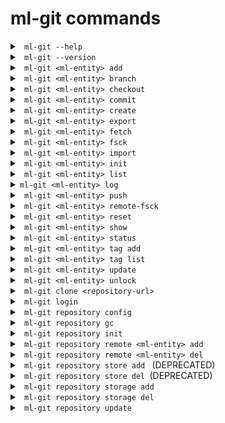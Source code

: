# ml-git commands #

<details>
<summary><code> ml-git --help </code></summary>
<br>

```
Usage: ml-git [OPTIONS] COMMAND [ARGS]...

Options:
  --help  Show this message and exit.

Commands:
  clone       Clone a ml-git repository ML_GIT_REPOSITORY_URL
  dataset     management of datasets within this ml-git repository
  labels      management of labels sets within this ml-git repository
  login       login command generates new Aws credential.
  model       management of models within this ml-git repository
  repository  Management of this ml-git repository
```

Example:
```
$ ml-git --help
```

</details>

<details>
<summary><code> ml-git --version </code></summary>

Displays the installed version of ml-git.

</details>

<details>
<summary><code> ml-git &lt;ml-entity&gt; add </code></summary>
<br>

```
Usage: ml-git dataset add [OPTIONS] ML_ENTITY_NAME [FILE_PATH]...

Add dataset change set ML_ENTITY_NAME to the local ml-git staging area.

Options:
--bumpversion  Increment the version number when adding more files.
--fsck         Run fsck after command execution.
--help         Show this message and exit.
```

Example:
```
$ ml-git dataset add dataset-ex --bumpversion
```

ml-git expects datasets to be managed under _dataset_ directory.
\<ml-entity-name\> is also expected to be a repository under the tree structure and ml-git will search for it in the tree.
Under that repository, it is also expected to have a \<ml-entity-name\>.spec file, defining the ML entity to be added.
Optionally, one can add a README.md which will describe the dataset and be what will be shown in the github repository for that specific dataset.

Internally, the _ml-git add_ will add all the files under the \<ml-entity\> directory into the ml-git index / staging area.

</details>

<details>
<summary><code> ml-git &lt;ml-entity&gt; branch </code></summary>
<br>

```
Usage: ml-git dataset branch [OPTIONS] ML_ENTITY_NAME

  This command allows to check which tag is checked out in the ml-git
  workspace.

Options:
  --help  Show this message and exit.
```

Example:
```
$ ml-git dataset branch imagenet8
('vision-computing__images__imagenet8__1', '48ba1e994a1e39e1b508bff4a3302a5c1bb9063e')
```

That information is equal to the HEAD reference from a git concept. ml-git keeps that information on a per \<ml-entity-name\> basis. which enables independent checkout of each of these \<ml-entity-name\>.

The output is a tuple:
1) the tag auto-generated by ml-git based on the \<ml-entity-name\>.spec (composite with categories, \<ml-entity-name\>, version)
2) the sha of the git commit of that \<ml-entity\> version
Both are the same representation. One is human-readable and is also used internally by ml-git to find out the path to the referenced \<ml-entity-name\>.

</details>

<details>
<summary><code> ml-git &lt;ml-entity&gt; checkout </code></summary>
<br>

```
Usage: ml-git model checkout [OPTIONS] ML_ENTITY_TAG|ML_ENTITY

  Checkout the ML_ENTITY_TAG|ML_ENTITY of a model set into user workspace.

Options:
  -l, --with-labels         The checkout associated labels  in user workspace
                            as well.
  -d, --with-dataset        The checkout associated dataset in user workspace
                            as well.
  --retry INTEGER           Number of retries to download the files from the
                            storage [default: 2].
  --force                   Force checkout command to delete
                            untracked/uncommitted files from local repository.
  --bare                    Ability to add/commit/push without having the ml-
                            entity checked out.
  --version INTEGER         Number of artifact version to be downloaded
                            [default: latest].
  --verbose                 Debug mode
```

Examples:
```
$ ml-git dataset checkout computer-vision__images__faces__fddb__1
```
or you can use the name of the entity directly and download the latest available tag
```
$ ml-git dataset checkout fddb
```



Note:

```--d:``` It can only be used in checkout of labels and models to get the entities that are associated with the entity.

```--l:``` It can only be used in checkout of models to get the label entity that are associated with the entity.

```--sample-type, --sampling, --seed:``` These options are available only for dataset. If you use this option ml-git will not allow you to make changes to the entity and create a new tag.

</details>

<details>
<summary><code> ml-git &lt;ml-entity&gt; commit </code></summary>
<br>

```
Usage: ml-git model commit [OPTIONS] ML_ENTITY_NAME

  Commit model change set of ML_ENTITY_NAME locally to this ml-git
  repository.

Options:
  --dataset TEXT                  Link dataset entity name to this model set
                                  version.
  --labels TEXT                   Link labels entity name to this model set
                                  version.
  --tag TEXT                      Ml-git tag to identify a specific version of
                                  a ML entity.
  --version-number, --version INTEGER RANGE
                                  Set the number of artifact version.
                                  [DEPRECATED:--version-number]
  -m, --message TEXT              Use the provided <msg> as the commit
                                  message.
  --fsck TEXT                     Run fsck after command execution.
  --verbose                       Debug mode
```

Example:
```
$ ml-git model commit model-ex --dataset=dataset-ex
```

This command commits the index / staging area to the local repository. It is a 2-step operation in which 1) the actual data (blobs) is copied to the local repository, 2) committing the metadata to the git repository managing the metadata.
Internally, ml-git keeps track of files that have been added to the data store and is storing that information to the metadata management layer to be able to restore any version of each \<ml-entity-name\>.

Another important feature of ml-git is the ability to keep track of the relationship between the ML entities. So when committing a label set, one can (should) provide the option ```--dataset=<dataset-name>```.
Internally, ml-git will inspect the HEAD / ref of the specified \<dataset-name\> checked out in the ml-git repository and will add that information to the specificatino file that is committed to the metadata repository.
With that relationship kept into the metadata repository, it is now possible for anyone to checkout exactly the same versions of labels and dataset.

Same for ML model, one can specify which dataset and label set that have been used to generate that model through ```--dataset=<dataset-name>``` and ```--labels=<labels-name>```

</details>

<details>
<summary><code> ml-git &lt;ml-entity&gt; create </code></summary>
<br>

```
Usage: ml-git dataset create [OPTIONS] ARTIFACT_NAME

  This command will create the workspace structure with data and spec file
  for an entity and set the git and store configurations.

Options:
  --category TEXT                 Artifact's category name.  [required]
  --mutability [strict|flexible|mutable]
                                  Mutability type.  [required]
  --store-type, --storage-type [s3h|azureblobh|gdriveh]
                                  Data storage type [default: s3h].
                                  [DEPRECATED:--store-type]
  --version-number, --version INTEGER RANGE
                                  Number of artifact version.
                                  [DEPRECATED:--version-number]
  --import TEXT                   Path to be imported to the project. NOTE:
                                  Mutually exclusive with argument:
                                  credentials_path, import_url.
  --wizard-config                 If specified, ask interactive questions. at
                                  console for git & store configurations.
  --bucket-name TEXT              Bucket name
  --import-url TEXT               Import data from a google drive url. NOTE:
                                  Mutually exclusive with argument: import.
  --credentials-path TEXT         Directory of credentials.json. NOTE: This
                                  option is required if --import-url is used.
  --unzip                         Unzip imported zipped files. Only available
                                  if --import-url is used.
  --verbose                       Debug mode
```

Examples:
 - To create an entity with s3 as store and importing files from a path of your computer:
```
ml-git dataset create imagenet8 --storage-type=s3h --category=computer-vision --category=images --version=0 --import='/path/to/dataset' --mutability=strict
```

- To create an entity with s3 as store and importing files from a google drive URL:
```
ml-git dataset create imagenet8 --storage-type=s3h --category=computer-vision --category=images --import-url='gdrive.url' --credentials-path='/path/to/gdrive/credentials' --mutability=strict --unzip
```

</details>

<details>
<summary><code> ml-git &lt;ml-entity&gt; export </code></summary>
<br>

```
Usage: ml-git dataset export [OPTIONS] ML_ENTITY_TAG BUCKET_NAME

  This command allows you to export files from one store (S3|MinIO) to
  another (S3|MinIO).

Options:
  --credentials TEXT  Profile of AWS credentials [default: default].
  --endpoint TEXT     Endpoint where you want to export
  --region TEXT       AWS region name [default: us-east-1].
  --retry INTEGER     Number of retries to upload or download the files from
                      the storage [default: 2].
  --help              Show this message and exit.
```

Example:
```
$ ml-git dataset export computer-vision__images__faces__fddb__1 minio
```

</details>

<details>
<summary><code> ml-git &lt;ml-entity&gt; fetch </code></summary>
<br>

```
Usage: ml-git dataset fetch [OPTIONS] ML_ENTITY_TAG

  Allows you to download just the metadata files of an entity.

Options:
  --sample-type [group|range|random]
  --sampling TEXT                 The group: <amount>:<group> The group sample
                                  option consists of amount and group used to
                                  download a sample.
                                  range: <start:stop:step>
                                  The range sample option consists of start,
                                  stop and step used to download a sample. The
                                  start parameter can be equal or greater than
                                  zero.The stop parameter can be 'all', -1 or
                                  any integer above zero.
                                  random:
                                  <amount:frequency> The random sample option
                                  consists of amount and frequency used to
                                  download a sample.
  --seed TEXT                     Seed to be used in random-based samplers.
  --retry INTEGER                 Number of retries to download the files from
                                  the storage [default: 2].
  --help                          Show this message and exit.
```

Example:
```
ml-git dataset fetch computer-vision__images__faces__fddb__1
```

</details>

<details>
<summary><code> ml-git &lt;ml-entity&gt; fsck </code></summary>
<br>

```
Usage: ml-git dataset fsck [OPTIONS]

  Perform fsck on dataset in this ml-git repository.

Options:
  --help  Show this message and exit.
```

Example:
```
$ ml-git dataset fsck
```

This command will walk through the internal ml-git directories (index & local repository) and will check the integrity of all blobs under its management.
It will return the list of blobs that are corrupted.

Note: 

```
in the future, fsck should be able to fix some errors of detected corruption.
```

</details>

<details>
<summary><code> ml-git &lt;ml-entity&gt; import </code></summary>
<br>

```
Usage: ml-git dataset import [OPTIONS] BUCKET_NAME ENTITY_DIR

  This command allows you to download a file or directory from the S3 bucket or Gdrive
to ENTITY_DIR.

Options:
  --credentials TEXT  Profile of AWS credentials [default: default].
  --region TEXT       AWS region name [default: us-east-1].
  --retry INTEGER     Number of retries to download the files from the storage
                      [default: 2].
  --path TEXT         Bucket folder path.
  --object TEXT       Filename in bucket.
  --store-type, --storage-type [s3|gdrive]
                                  Data storage type [default: s3h].
                                  [DEPRECATED:--store-type]
  --endpoint-url      Storage endpoint url.
  --help              Show this message and exit.
```

Example:
```
$ ml-git dataset import bucket-name dataset/computer-vision/imagenet8/data
```
For google drive store:
```
$ ml-git dataset import gdrive-folder --store-type=gdrive --object=file_to_download --credentials=credentials-path dataset/
```

</details>

<details>
<summary><code> ml-git &lt;ml-entity&gt; init </code></summary>
<br>

```
Usage: ml-git dataset init [OPTIONS]

  Init a ml-git dataset repository.

Options:
  --help  Show this message and exit.
```

Example:
```
$ ml-git dataset init
```

This command is mandatory to be executed just after the addition of a remote metadata repository (_ml-git \<ml-entity\> remote add_).
It initializes the metadata by pulling all metadata to the local repository.

</details>

<details>
<summary><code> ml-git &lt;ml-entity&gt; list </code></summary>
<br>

```
Usage: ml-git dataset list [OPTIONS]

  List dataset managed under this ml-git repository.

Options:
  --help  Show this message and exit.
```

Example:
```
$ ml-git dataset list
ML dataset
|-- computer-vision
|   |-- images
|   |   |-- dataset-ex-minio
|   |   |-- imagenet8
|   |   |-- dataset-ex
```

</details>


<details>
<summary><code>ml-git &lt;ml-entity&gt; log </code></summary>
<br>

```
Usage: ml-git dataset log [OPTIONS] ML_ENTITY_NAME

  This command shows ml-entity-name's commit information like author, date,
  commit message.

Options:
  --stat      Show amount of files and size of an ml-entity.
  --fullstat  Show added and deleted files.
  --help      Show this message and exit.
```

Example:
```
ml-git dataset log dataset-ex
```

</details>



<details>
<summary><code> ml-git &lt;ml-entity&gt; push </code></summary>
<br>

```
Usage: ml-git dataset push [OPTIONS] ML_ENTITY_NAME

  Push local commits from ML_ENTITY_NAME to remote ml-git repository &
  store.

Options:
  --retry INTEGER  Number of retries to upload or download the files from the
                   storage [default: 2].
  --clearonfail    Remove the files from the store in case of failure during
                   the push operation.
  --help           Show this message and exit.
```

Example:
```
ml-git dataset push dataset-ex
```

This command will perform a 2-step operations:
1. push all blobs to the configured data store.
2. push all metadata related to the commits to the remote metadata repository.

</details>

<details>
<summary><code> ml-git &lt;ml-entity&gt; remote-fsck </code></summary>
<br>

```
Usage: ml-git dataset remote-fsck [OPTIONS] ML_ENTITY_NAME

  This command will check and repair the remote by uploading lacking
  chunks/blobs.

Options:
  --thorough       Try to download the IPLD if it is not present in the local
                   repository to verify the existence of all contained IPLD
                   links associated.
  --paranoid       Adds an additional step that will download all IPLD and its
                   associated IPLD links to verify the content by computing
                   the multihash of all these.
  --retry INTEGER  Number of retries to download the files from the storage
                   [default: 2].
  --help           Show this message and exit.
```

Example:
```
ml-git dataset remote-fsck dataset-ex
```

This ml-git command will basically try to:

* Detects any chunk/blob lacking in a remote store for a specific ML artefact version
* Repair - if possible - by uploading lacking chunks/blobs
* In paranoid mode, verifies the content of all the blobs

</details>

<details>
<summary><code> ml-git &lt;ml-entity&gt; reset </code></summary>
<br>

```
Usage: ml-git dataset reset [OPTIONS] ML_ENTITY_NAME

  Reset ml-git state(s) of an ML_ENTITY_NAME

Options:
  --hard                     Remove untracked files from workspace, files to
                             be committed from staging area as well as
                             committed files upto <reference>.
  --mixed                    Revert the committed files and the staged files
                             to 'Untracked Files'. This is the default action.
  --soft                     Revert the committed files to 'Changes to be
                             committed'.
  --reference [head|head~1]  head:Will keep the metadata in the current
                             commit.
                             head~1:Will move the metadata to the last
                             commit.
  --help                     Show this message and exit.
```

Examples:

```
ml-git reset --hard
```

* Undo the committed changes.
* Undo the added/tracked files.
* Reset the workspace to fit with the current HEAD state.

```
ml-git reset --mixed
```
if HEAD:
* nothing happens.
else:
* Undo the committed changes.
* Undo the added/tracked files.

```
ml-git reset --soft
```
if HEAD:
* nothing happens.
else:
* Undo the committed changes.

</details>

<details>
<summary><code> ml-git &lt;ml-entity&gt; show </code></summary>
<br>

```
Usage: ml-git dataset show [OPTIONS] ML_ENTITY_NAME

  Print the specification file of the entity.

Options:
  --help  Show this message and exit.
```

Example:
```
$ ml-git dataset show dataset-ex
-- dataset : imagenet8 --
categories:
- vision-computing
- images
manifest:
  files: MANIFEST.yaml
  store: s3h://mlgit-datasets
name: imagenet8
version: 1
```

</details>

<details>
<summary><code> ml-git &lt;ml-entity&gt; status </code></summary>
<br>

```
Usage: ml-git dataset status [OPTIONS] ML_ENTITY_NAME [STATUS_DIRECTORY]

  Print the files that are tracked or not and the ones that are in the
  index/staging area.

Options:
  --full     Show all contents for each directory.
  --verbose  Debug mode
```

Example:
```
$ ml-git dataset status dataset-ex
```

</details>

<details>
<summary><code> ml-git &lt;ml-entity&gt; tag add</code></summary>
<br>

```
Usage: ml-git dataset tag add [OPTIONS] ML_ENTITY_NAME TAG

  Use this command to associate a tag to a commit.

Options:
  --help  Show this message and exit.
```

Example:
```
$ ml-git dataset tag add dataset-ex my_tag
```

</details>

<details>
<summary><code> ml-git &lt;ml-entity&gt; tag list </code></summary>
<br>

```
Usage: ml-git dataset tag list [OPTIONS] ML_ENTITY_NAME

  List tags of ML_ENTITY_NAME from this ml-git repository.

Options:
  --help  Show this message and exit.
```

Example:
```
$ ml-git dataset tag list dataset-ex
```

</details>

<details>
<summary><code> ml-git &lt;ml-entity&gt; update </code></summary>
<br>

```
Usage: ml-git dataset update [OPTIONS]

  This command will update the metadata repository.

Options:
  --help  Show this message and exit.
```

Example:
```
$ ml-git dataset update
```

This command enables one to have the visibility of what has been shared since the last update (new ML entity, new versions).
</details>

<details>
<summary><code> ml-git &lt;ml-entity&gt; unlock </code></summary>
<br>

```
Usage: ml-git dataset unlock [OPTIONS] ML_ENTITY_NAME FILE

  This command add read and write permissions to file or directory. Note:
  You should only use this command for the flexible mutability option.

Options:
  --help  Show this message and exit.
```

Example:
```
$ ml-git dataset unlock dataset-ex data/file1.txt
```

Note:

```
You should only use this command for the flexible mutability option.
```
 
</details>


<details>
<summary><code> ml-git clone &lt;repository-url&gt; </code></summary>
<br>

```
Usage: ml-git clone [OPTIONS] REPOSITORY_URL

  Clone a ml-git repository ML_GIT_REPOSITORY_URL

Options:
  --folder TEXT
  --track
  --help         Show this message and exit.
```

Example:
```
$ ml-git clone https://git@github.com/mlgit-repository
```

</details>

<details>
<summary><code> ml-git login </code></summary>
<br>

```
Usage: ml-git login [OPTIONS]

  login command generates new Aws credential.

Options:
  --credentials TEXT  profile name for store credentials [default: default].
  --insecure          use this option when operating in a insecure location.
                      This option prevents storage of a cookie in the folder.
                      Never execute this program without --insecure option in
                      a compute device you do not trust.
  --rolearn TEXT      directly STS to this AWS Role ARN instead of the
                      selecting the option during runtime.
  --help              Show this message and exit.

```

Example:
```
ml-git login
```

Note: 

```

```

</details>

<details>
<summary><code> ml-git repository config </code></summary>
<br>

```
Usage: ml-git repository config [OPTIONS]

  Configuration of this ml-git repository

Options:
  --help  Show this message and exit.
```

Example:
```
$ ml-git repository config
config:
{'dataset': {'git': 'git@github.com:example/your-mlgit-datasets'},
 'store': {'s3': {'mlgit-datasets': {'aws-credentials': {'profile': 'mlgit'},
                                     'region': 'us-east-1'}}},
 'verbose': 'info'}
```

Use this command if you want to check what configuration ml-git is running with. It is highly likely one will need to 
change the default configuration to adapt for her needs.

</details>

<details>
<summary><code> ml-git repository gc </code></summary>
<br>

```
Usage: ml-git repository gc [OPTIONS]

  Cleanup unnecessary files and optimize the use of the disk space.

Options:
  --verbose  Debug mode
```

This command will remove unnecessary files contained in the cache and objects directories of the ml-git metadata (.ml-git).

</details>

<details>
<summary><code> ml-git repository init </code></summary>
<br>

```
Usage: ml-git repository init [OPTIONS]

  Initialiation of this ml-git repository

Options:
  --help  Show this message and exit.
```

Example:
```
$ ml-git repository init
```

This is the first command you need to run to initialize a ml-git project. It will bascially create a default .ml-git/config.yaml

</details>

<details>
<summary><code> ml-git repository remote &lt;ml-entity&gt; add </code></summary>
<br>

```
Usage: ml-git repository remote dataset add [OPTIONS] REMOTE_URL

  Add remote dataset metadata REMOTE_URL to this ml-git repository

Options:
  --help  Show this message and exit.
```

Example:
```
$ ml-git repository remote dataset add https://git@github.com/mlgit-datasets
```

</details>

<details>
<summary><code> ml-git repository remote &lt;ml-entity&gt; del </code></summary>
<br>

```
Usage: ml-git repository remote dataset del

  Remove remote dataset metadata REMOTE_URL from this ml-git repository

Options:
  --help  Show this message and exit.
```

Example:
```
$ ml-git repository remote dataset del
```

</details>

<details>
<summary><code> ml-git repository store add </code> (DEPRECATED)</summary>
<br>

```
Usage: ml-git repository store add [OPTIONS] BUCKET_NAME

  Add a storage BUCKET_NAME to ml-git

Options:
  --credentials TEXT              Profile name for storage credentials
  --region TEXT                   Aws region name for S3 bucket
  --type [s3h|s3|azureblobh|gdriveh]
                                  Storage type (s3h, s3, azureblobh, gdriveh
                                  ...) [default: s3h]
  --endpoint-url TEXT             Storage endpoint url
  -g, --global                    Use this option to set configuration at
                                  global level
  --verbose                       Debug mode
```

Example:
```
$ ml-git repository store add minio --endpoint-url=<minio-endpoint-url>
```

Use this command to add or delete a data storage to a ml-git project.

**Note: Command deprecated, use storage instead store.**

</details>

<details>
<summary><code> ml-git repository store del </code>(DEPRECATED)</summary>
<br>

```
Usage: ml-git repository store del [OPTIONS] BUCKET_NAME

  Delete a store BUCKET_NAME from ml-git

Options:
  --type [s3h|s3|azureblobh|gdriveh]  Store type (s3h, s3, azureblobh, gdriveh ...) [default:
                              s3h]
  --help                      Show this message and exit.
```

Example:
```
$ ml-git repository store del minio
```

**Note: Command deprecated, use storage instead store.**

</details>

<details>
<summary><code> ml-git repository storage add </code></summary>
<br>

```
Usage: ml-git repository storage add [OPTIONS] BUCKET_NAME

  Add a storage BUCKET_NAME to ml-git

Options:
  --credentials TEXT              Profile name for storage credentials
  --region TEXT                   Aws region name for S3 bucket
  --type [s3h|s3|azureblobh|gdriveh]
                                  Storage type (s3h, s3, azureblobh, gdriveh
                                  ...) [default: s3h]
  --endpoint-url TEXT             Storage endpoint url
  -g, --global                    Use this option to set configuration at
                                  global level
  --verbose                       Debug mode
```

Example:
```
$ ml-git repository storage add minio --endpoint-url=<minio-endpoint-url>
```

Use this command to add or delete a data storage to a ml-git project.

</details>

<details>
<summary><code> ml-git repository storage del </code></summary>
<br>

```
Usage: ml-git repository storage del [OPTIONS] BUCKET_NAME

  Delete a storage BUCKET_NAME from ml-git

Options:
  --type [s3h|s3|azureblobh|gdriveh]  Storage type (s3h, s3, azureblobh, gdriveh ...) [default:
                              s3h]
  --help                      Show this message and exit.
```

Example:
```
$ ml-git repository storage del minio
```

</details>

<details>
<summary><code> ml-git repository update </code></summary>
<br>

```
Usage: ml-git repository update

  This command updates the metadata for all entities.
```

Example:
```
$ ml-git repository update
```

</details>


